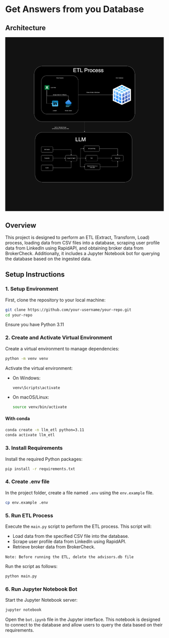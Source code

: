 # Get Answers from you Database


## Architecture

![Image](attachments/ETL_and_LLM.drawio.png)


## Overview

This project is designed to perform an ETL (Extract, Transform, Load) process, loading data from CSV files into a database, scraping user profile data from LinkedIn using RapidAPI, and obtaining broker data from BrokerCheck. Additionally, it includes a Jupyter Notebook bot for querying the database based on the ingested data.

## Setup Instructions

### 1. Setup Environment

First, clone the repository to your local machine:

```bash
git clone https://github.com/your-username/your-repo.git
cd your-repo
```

Ensure you have Python 3.11

### 2. Create and Activate Virtual Environment

Create a virtual environment to manage dependencies:

```bash
python -m venv venv
```

Activate the virtual environment:

- On Windows:

  ```bash
  venv\Scripts\activate
  ```

- On macOS/Linux:

  ```bash
  source venv/bin/activate
  ```
#### With conda

```bash
conda create -n llm_etl python=3.11
conda activate llm_etl
```


### 3. Install Requirements

Install the required Python packages:

```bash
pip install -r requirements.txt
```

### 4. Create .env file

In the project folder, create a file named `.env` using the `env.example` file.

```bash
cp env.example .env
```

### 5. Run ETL Process

Execute the `main.py` script to perform the ETL process. This script will:

- Load data from the specified CSV file into the database.
- Scrape user profile data from LinkedIn using RapidAPI.
- Retrieve broker data from BrokerCheck.

`Note: Before running the ETL, delete the advisors.db file`

Run the script as follows:

```bash
python main.py
```

### 6. Run Jupyter Notebook Bot

Start the Jupyter Notebook server:

```bash
jupyter notebook
```

Open the `bot.ipynb` file in the Jupyter interface. This notebook is designed to connect to the database and allow users to query the data based on their requirements.